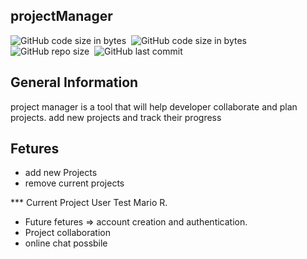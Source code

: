 ## projectManager

![GitHub code size in bytes](https://img.shields.io/badge/code-Angular-red)&nbsp; 
![GitHub code size in bytes](https://img.shields.io/github/languages/code-size/MarioR9/projectManagerFrontend)&nbsp;
![GitHub repo size](https://img.shields.io/github/repo-size/MarioR9/projectManagerFrontend?color=g&label=Repo%20Size)&nbsp; 
![GitHub last commit](https://img.shields.io/github/last-commit/MarioR9/projectManagerFrontend)

## General Information

project manager is a tool that will help developer collaborate and plan projects.
add new projects and track their progress

## Fetures

* add new Projects
* remove current projects

*** Current Project User Test Mario R.

- Future fetures => account creation and authentication. 
- Project collaboration 
- online chat possbile


